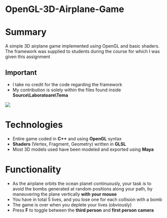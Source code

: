 # OpenGL-3D-Airplane-Game

# Summary

A simple 3D airplane game implemented using OpenGL and basic shaders. The framework was supplied to students during the course for which I was given this assignment

## Important
- I take no credit for the code regarding the framework
- My contribution is solely within the files found inside **Source\Laboratoare\Tema**

![](demo.gif)

# Technologies
- Entire game coded in **C++** and using **OpenGL** syntax
- **Shaders** (Vertex, Fragment, Geometry) written in **GLSL**
- Most 3D models used have been modeled and exported using **Maya**

# Functionality
- As the airplane orbits the ocean planet continuously, your task is to avoid the bombs generated at random positions along your path, by maneuvering the plane vertically **with your mouse**
- You have in total 5 lives, and you lose one for each collision with a bomb
- The game is over when you deplete your lives (obviously)
- Press **F** to toggle between the **third person** and **first person camera**
<!--stackedit_data:
eyJoaXN0b3J5IjpbNTQyMDU2ODgyLC0xOTMwMDIwODM0LC0xMz
M2NzEzMjU5XX0=
-->